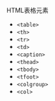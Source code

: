 HTML表格元素
- `<table>`
- `<th>`
- `<tr>`
- `<td>`
- `<caption>`
- `<thead>`
- `<tbody>`
- `<tfoot>`
- `<colgroup>`
- `<col>`